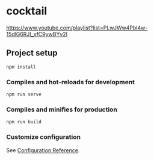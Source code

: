 # cocktail
https://www.youtube.com/playlist?list=PLwJWw4Pbl4w-15dlG6RJI_xfC9ywBYv2I

## Project setup
```
npm install
```

### Compiles and hot-reloads for development
```
npm run serve
```

### Compiles and minifies for production
```
npm run build
```

### Customize configuration
See [Configuration Reference](https://cli.vuejs.org/config/).
